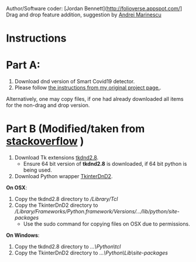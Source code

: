 Author/Software coder: [Jordan Bennett](http://folioverse.appspot.com/]
Drag and drop feature addition, suggestion by [Andrei Marinescu](https://www.facebook.com/mvandrei)

Instructions
=============


Part A:
=============
1. Download dnd version of Smart Covid19 detector. 
2. Please follow [the instructions from my original project page.](https://github.com/JordanMicahBennett/SMART-CT-SCAN_BASED-COVID19_VIRUS_DETECTOR/blob/master/README.md#code-setup-basic-user-interface).


Alternatively, one may copy files, if one had already downloaded all items for the non-drag and drop version.





Part B (Modified/taken from [stackoverflow](https://stackoverflow.com/a/46856247) )
=============

1. Download Tk extensions [tkdnd2.8](https://sourceforge.net/projects/tkdnd/).
	* Ensure 64 bit version of **tkdnd2.8** is downloaded, if 64 bit python is being used.
2. Download Python wrapper [TkinterDnD2](https://sourceforge.net/projects/tkinterdnd/).

**On OSX**:
1. Copy the tkdnd2.8 directory to _/Library/Tcl_
2. Copy the TkinterDnD2 directory to _/Library/Frameworks/Python.framework/Versions/.../lib/python/site-packages_
	* Use the sudo command for copying files on OSX due to permissions.

**On Windows**:
1. Copy the tkdnd2.8 directory to _...\Python\tcl_
2. Copy the TkinterDnD2 directory to _...\Python\Lib\site-packages_
